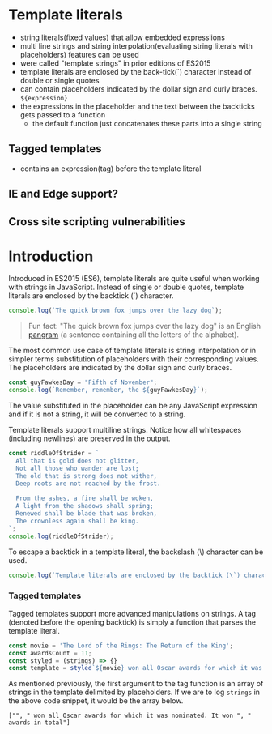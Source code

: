 # Template literals
- string literals(fixed values) that allow embedded expressiions
- multi line strings and string interpolation(evaluating string literals with placeholders) features can be used
- were called "template strings" in prior editions of ES2015
- template literals are enclosed by the back-tick(\`) character instead of double or single quotes
- can contain placeholders indicated by the dollar sign and curly braces. ```${expression}```
- the expressions in the placeholder and the text between the backticks gets passed to a function
  - the default function just concatenates these parts into a single string

## Tagged templates
- contains an expression(tag) before the template literal

## IE and Edge support?

## Cross site scripting vulnerabilities


# Introduction
Introduced in ES2015 (ES6), template literals are quite useful when working with strings in JavaScript. Instead of single or double quotes, template literals are enclosed by the backtick (\`) character.

```javascript
console.log(`The quick brown fox jumps over the lazy dog`);
```

> Fun fact: "The quick brown fox jumps over the lazy dog" is an English [pangram](https://en.wikipedia.org/wiki/Pangram) (a sentence containing all the letters of the alphabet).

The most common use case of template literals is string interpolation or in simpler terms substitution of placeholders with their corresponding values. The placeholders are indicated by the dollar sign and curly braces.

```javascript
const guyFawkesDay = "Fifth of November";
console.log(`Remember, remember, the ${guyFawkesDay}`);
``` 

The value substituted in the placeholder can be any JavaScript expression and if it is not a string, it will be converted to a string.

Template literals support multiline strings. Notice how all whitespaces (including newlines) are preserved in the output.

```javascript
const riddleOfStrider = `
  All that is gold does not glitter,
  Not all those who wander are lost;
  The old that is strong does not wither,
  Deep roots are not reached by the frost.
  
  From the ashes, a fire shall be woken,
  A light from the shadows shall spring;
  Renewed shall be blade that was broken,
  The crownless again shall be king.
`;
console.log(riddleOfStrider);
``` 
To escape a backtick in a template literal, the backslash (\\) character can be used.

```javascript
console.log(`Template literals are enclosed by the backtick (\`) character.`);
``` 

### Tagged templates
Tagged templates support more advanced manipulations on strings. A tag (denoted before the opening backtick) is simply a function that parses the template literal.

```javascript
const movie = 'The Lord of the Rings: The Return of the King';
const awardsCount = 11;
const styled = (strings) => {}
const template = styled`${movie} won all Oscar awards for which it was nominated. It won ${awardsCount} awards in total`;
``` 
As mentioned previously, the first argument to the tag function is an array of strings in the template delimited by placeholders. If we are to log ```strings``` in the above code snippet, it would be the array below.

```
["", " won all Oscar awards for which it was nominated. It won ", " awards in total"]
```

